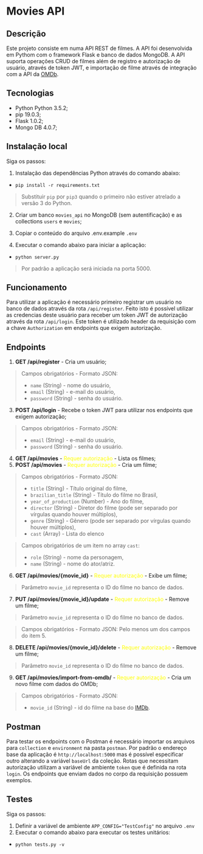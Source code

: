 # Movies API

## Descrição

Este projeto consiste em numa API REST de filmes. A API foi desenvolvida em Pythom com o framework Flask e banco de dados MongoDB. A API suporta operações CRUD de filmes além de registro e autorização de usuário, através de token JWT, e importação de filme através de integração com a API da [OMDb](http://www.omdbapi.com/).

## Tecnologias

* Python Python 3.5.2;
* pip 19.0.3;
* Flask 1.0.2;
* Mongo DB 4.0.7;

## Instalação local

Siga os passos:

1. Instalação das dependências Python através do comando abaixo:

* `pip install -r requirements.txt`

> Substituir `pip` por `pip3` quando o primeiro não estiver atrelado a versão 3 do Python.

2. Criar um banco `movies_api` no MongoDB (sem autentificação) e as collections `users` e `movies`;

3. Copiar o conteúdo do arquivo .env.example `.env`

4. Executar o comando abaixo para iniciar a aplicação:

* `python server.py`

> Por padrão a aplicação será iniciada na porta 5000.

## Funcionamento

Para utilizar a aplicação é necessário primeiro registrar um usuário no banco de dados através da rota `/api/register`. Feito isto é possível utilizar as credencias deste usuário para receber um token JWT de autorização através da rota `/api/login`. Este token é utilizado header da requisição com a chave `Authorization` em endpoints que exigem autorização.


## Endpoints

1. **GET /api/register** - Cria um usuário;

> Campos obrigatórios - Formato JSON:
> * `name` (String) - nome do usuário,
> * `email` (String) - e-mail do usuário,
> * `password` (String) - senha do usuário.

3. **POST /api/login** - Recebe o token JWT para utilizar nos endpoints que exigem autorização;

> Campos obrigatórios - Formato JSON:
> * `email` (String) - e-mail do usuário,
> * `password` (String) - senha do usuário.

4. **GET /api/movies** - <span style="color:yellow">Requer autorização</span> - Lista os filmes;
5. **POST /api/movies** - <span style="color:yellow">Requer autorização</span> - Cria um filme;
> Campos obrigatórios - Formato JSON:
> * `title` (String) - Título original do filme,
> * `brazilian_title` (String) - Título do filme no Brasil,
> * `year_of_production` (Number) - Ano do filme,
> * `director` (String) - Diretor do filme (pode ser separado por vírgulas quando houver múltiplos),
> * `genre` (String) - Gênero (pode ser separado por vírgulas quando houver múltiplos),
> * `cast` (Array) - Lista do elenco

> Campos obrigatórios de um item no array `cast`:
> * `role` (String) - nome da personagem,
> * `name` (String) - nome do ator/atriz.

6. **GET /api/movies/{movie_id}** - <span style="color:yellow">Requer autorização</span> - Exibe um filme;

> Parâmetro `movie_id` representa o ID do filme no banco de dados.

7. **PUT /api/movies/{movie_id}/update** - <span style="color:yellow">Requer autorização</span> - Remove um filme;

> Parâmetro `movie_id` representa o ID do filme no banco de dados.

> Campos obrigatórios - Formato JSON: Pelo menos um dos campos do item 5.

8. **DELETE /api/movies/{movie_id}/delete** - <span style="color:yellow">Requer autorização</span> - Remove um filme;

> Parâmetro `movie_id` representa o ID do filme no banco de dados.

9. **GET /api/movies/import-from-omdb/** - <span style="color:yellow">Requer autorização</span> - Cria um novo filme com dados do OMDb;

> Campos obrigatórios - Formato JSON:
> * `movie_id` (String) - id do filme na base do [IMDb](https://www.imdb.com/).

## Postman

Para testar os endpoints com o Postman é necessário importar os arquivos para `collection` e `environment` na pasta `postman`.
Por padrão o endereço base da aplicação é `http://localhost:5000` mas é possível especificar outro alterando a variável `baseUrl` da coleção.
Rotas que necessitam autorização utilizam a variável de ambiente `token` que é definida na rota `login`.
Os endpoints que enviam dados no corpo da requisição possuem exemplos.

## Testes

Siga os passos:

1. Definir a variável de ambiente `APP_CONFIG="TestConfig"` no arquivo `.env`
2. Executar o comando abaixo para executar os testes unitários:

* `python tests.py -v`